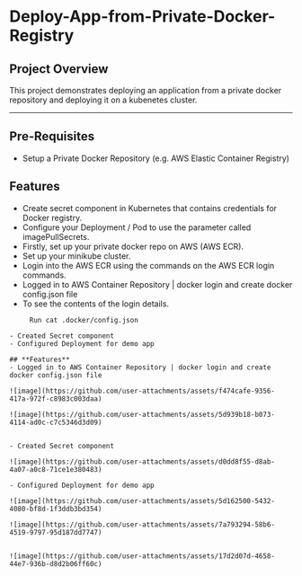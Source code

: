 # Deploy-App-from-Private-Docker-Registry

## **Project Overview**
This project demonstrates deploying an application from a private docker repository and deploying it on a kubenetes cluster.

---

## **Pre-Requisites**  
- Setup a Private Docker Repository (e.g. AWS Elastic Container Registry)

## **Features**
- Create secret component in Kubernetes that contains credentials for Docker registry.
- Configure your Deployment / Pod to use the parameter called imagePullSecrets.
- Firstly, set up your private docker repo on AWS (AWS ECR).
- Set up your minikube cluster.
- Login into the AWS ECR using the commands on the AWS ECR login commands.
- Logged in to AWS Container Repository | docker login and create docker config.json file
-  To see the contents of the login details.
  ```
       Run cat .docker/config.json
      
- Created Secret component
- Configured Deployment for demo app
   
## **Features**
- Logged in to AWS Container Repository | docker login and create docker config.json file
  
  ![image](https://github.com/user-attachments/assets/f474cafe-9356-417a-972f-c8983c003daa)

  ![image](https://github.com/user-attachments/assets/5d939b18-b073-4114-ad0c-c7c5346d3d09)


- Created Secret component

  ![image](https://github.com/user-attachments/assets/d0dd8f55-d8ab-4a07-a0c8-71ce1e380483)

- Configured Deployment for demo app

  ![image](https://github.com/user-attachments/assets/5d162500-5432-4080-bf8d-1f3ddb3bd354)

  ![image](https://github.com/user-attachments/assets/7a793294-58b6-4519-9797-95d187dd7747)


  ![image](https://github.com/user-attachments/assets/17d2d07d-4658-44e7-936b-d8d2b06ff60c)


